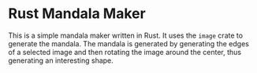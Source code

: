 # Rust Mandala Maker

This is a simple mandala maker written in Rust. It uses the `image` crate to generate the mandala. The mandala is generated by generating the edges of a selected image and then rotating the image around the center, thus generating an interesting shape.
